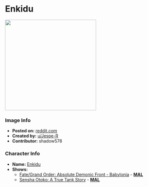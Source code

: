 # Enkidu

<img src="https://raw.githubusercontent.com/shadow578/Project-Padoru/master/Padoru/U_Jespe-R/fate-enkidu.png" height="300">

### Image Info
* **Posted on:**     [reddit.com](https://www.reddit.com/r/Padoru/comments/f9gby7/daily_padoru_56_enkidu_fate/)
* **Created by:**    [u/Jespe-R](https://github.com/shadow578/Project-Padoru/blob/master/table-of-contents/creators/uJespeR.md)
* **Contributor:**   shadow578

### Character Info
* **Name:**   [Enkidu](https://myanimelist.net/character/60059)
* **Shows:**
  * [Fate/Grand Order: Absolute Demonic Front - Babylonia](https://github.com/shadow578/Project-Padoru/blob/master/table-of-contents/shows/FateGrandOrderAbsoluteDemonicFrontBabylonia.md) - [__MAL__](https://myanimelist.net/anime/38084/Fate_Grand_Order__Zettai_Majuu_Sensen_Babylonia)
  * [Sensha Otoko: A True Tank Story](https://github.com/shadow578/Project-Padoru/blob/master/table-of-contents/shows/SenshaOtokoATrueTankStory.md) - [__MAL__](https://myanimelist.net/manga/45417/Sensha_Otoko__A_True_Tank_Story)



